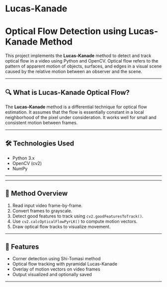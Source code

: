 # Lucas-Kanade

# Optical Flow Detection using Lucas-Kanade Method

This project implements the **Lucas-Kanade** method to detect and track optical flow in a video using Python and OpenCV. Optical flow refers to the pattern of apparent motion of objects, surfaces, and edges in a visual scene caused by the relative motion between an observer and the scene.

---

## 🔍 What is Lucas-Kanade Optical Flow?

The **Lucas-Kanade** method is a differential technique for optical flow estimation. It assumes that the flow is essentially constant in a local neighborhood of the pixel under consideration. It works well for small and consistent motion between frames.

---
## 🛠️ Technologies Used

- Python 3.x
- OpenCV (cv2)
- NumPy

---
---

## 🔄 Method Overview

1. Read input video frame-by-frame.
2. Convert frames to grayscale.
3. Detect good features to track using `cv2.goodFeaturesToTrack()`.
4. Use `cv2.calcOpticalFlowPyrLK()` to compute motion vectors.
5. Draw optical flow tracks to visualize movement.

---

## 🎯 Features

- Corner detection using Shi-Tomasi method
- Optical flow tracking with pyramidal Lucas-Kanade
- Overlay of motion vectors on video frames
- Output visualized and optionally saved

---
